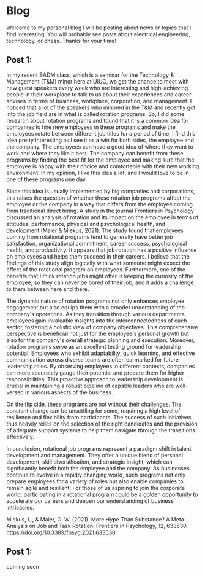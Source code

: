 # Blog

Welcome to my personal blog I will be posting about news or topics that I find interesting. You will probably see posts about electrical engineering, technology, or chess. Thanks for your time!

<h2> Post 1:</h2>
  In my recent BADM class, which is a seminar for the Technology & Management (T&M) minor here at UIUC, we get the chance to meet with new guest speakers every week who are interesting and high-achieving people in their workplace to talk to us about their experiences and career advises in terms of business, workplace, corporation, and management. I noticed that a lot of the speakers who minored in the T&M and recently got into the job field are in what is called rotation programs. So, I did some research about rotation programs and found that it is a common idea for companies to hire new employees in these programs and make the employees rotate between different job titles for a period of time. I find this idea pretty interesting as I see it as a win for both sides, the employee and the company. The employees can have a good idea of where they want to work and where they like it best. The company can benefit from these programs by finding the best fit for the employee and making sure that the employee is happy with their choice and comfortable with their new working environment. In my opinion, I like this idea a lot, and I would love to be in one of these programs one day.
  
  Since this idea is usually implemented by big companies and corporations, this raises the question of whether these rotation job programs affect the employee or the company in a way that differs from the employee coming from traditional direct hiring. A study in the journal Frontiers in Psychology discussed an analysis of rotation and its impact on the employee in terms of attitudes, performance, physical and psychological health, and development (Maier & Mlekus, 2021). The study found that employees coming from rotational programs tend to generally have better job satisfaction, organizational commitment, career success, psychological health, and productivity. It appears that job rotation has a positive influence on employees and helps them succeed in their careers. I believe that the findings of this study align logically with what someone might expect the effect of the rotational program on employees. Furthermore, one of the benefits that I think rotation jobs might offer is keeping the curiosity of the employee, so they can never be bored of their job, and it adds a challenge to them between here and there.

  The dynamic nature of rotation programs not only enhances employee engagement but also equips them with a broader understanding of the company's operations. As they transition through various departments, employees gain invaluable insights into the interconnectedness of each sector, fostering a holistic view of company objectives. This comprehensive perspective is beneficial not just for the employee's personal growth but also for the company's overall strategic planning and execution.
Moreover, rotation programs serve as an excellent testing ground for leadership potential. Employees who exhibit adaptability, quick learning, and effective communication across diverse teams are often earmarked for future leadership roles. By observing employees in different contexts, companies can more accurately gauge their potential and prepare them for higher responsibilities. This proactive approach to leadership development is crucial in maintaining a robust pipeline of capable leaders who are well-versed in various aspects of the business.

  On the flip side, these programs are not without their challenges. The constant change can be unsettling for some, requiring a high level of resilience and flexibility from participants. The success of such initiatives thus heavily relies on the selection of the right candidates and the provision of adequate support systems to help them navigate through the transitions effectively.
  
  In conclusion, rotational job programs represent a paradigm shift in talent development and management. They offer a unique blend of personal development, skill diversification, and strategic insight, which can significantly benefit both the employee and the company. As businesses continue to evolve in a rapidly changing world, such programs not only prepare employees for a variety of roles but also enable companies to remain agile and resilient. For those of us aspiring to join the corporate world, participating in a rotational program could be a golden opportunity to accelerate our careers and deepen our understanding of business intricacies.

Mlekus, L., & Maier, G. W. (2021). More Hype Than Substance? A Meta-Analysis on Job and Task Rotation. Frontiers in Psychology, 12, 633530. https://doi.org/10.3389/fpsyg.2021.633530  




<h2> Post 1:</h2>

coming soon
